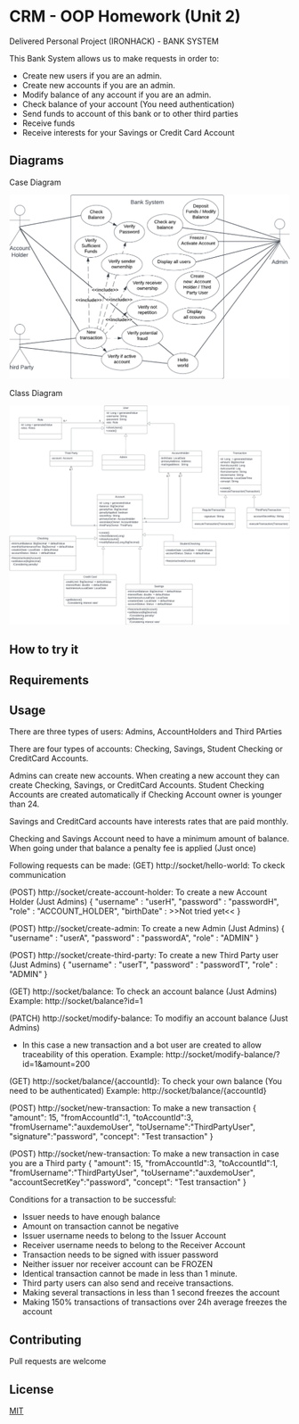 # CRM - OOP Homework (Unit 2)

Delivered Personal Project (IRONHACK) - BANK SYSTEM

This Bank System allows us to make requests in order to:

- Create new users if you are an admin.
- Create new accounts if you are an admin.
- Modify balance of any account if you are an admin.
- Check balance of your account (You need authentication)
- Send funds to account of this bank or to other third parties
- Receive funds
- Receive interests for your Savings or Credit Card Account

## Diagrams

Case Diagram

![Case Diagram](case-diagram.jpg "Coming soon")

Class Diagram

![Class Diagram](class-diagram.jpg "Coming soon")

## How to try it


## Requirements


## Usage

There are three types of users:
Admins, AccountHolders and Third PArties

There are four types of accounts: Checking, Savings, Student Checking or CreditCard Accounts.

Admins can create new accounts. When creating a new account they can create Checking, Savings, or CreditCard Accounts.
Student Checking Accounts are created automatically if Checking Account owner is younger than 24.

Savings and CreditCard accounts have interests rates that are paid monthly.

Checking and Savings Account need to have a minimum amount of balance. When going under that balance a penalty fee is applied (Just once)

Following requests can be made:
(GET)   http://socket/hello-world: To ckeck communication

(POST)  http://socket/create-account-holder: To create a new Account Holder (Just Admins)
	{
	 "username"  : "userH",
	 "password"  : "passwordH",
	 "role"      : "ACCOUNT_HOLDER",
	 "birthDate" : >>Not tried yet<<
	}

(POST)  http://socket/create-admin: To create a new Admin (Just Admins)
	{
	 "username"  : "userA",
	 "password"  : "passwordA",
	 "role"      : "ADMIN"
	}

(POST)  http://socket/create-third-party: To create a new Third Party user (Just Admins)
	{
	 "username"  : "userT",
	 "password"  : "passwordT",
	 "role"      : "ADMIN"
	}

(GET)   http://socket/balance: To check an account balance (Just Admins)
	Example:	http://socket/balance?id=1

(PATCH) http://socket/modify-balance: To modifiy an account balance (Just Admins)
* In this case a new transaction and a bot user are created to allow traceability of this operation.
	Example:	http://socket/modify-balance/?id=1&amount=200

(GET)   http://socket/balance/{accountId}: To check your own balance (You need to be authenticated)
	Example:	http://socket/balance/{accountId}

(POST)  http://socket/new-transaction: To make a new transaction
	{
	 "amount": 15,
	 "fromAccountId":1,
	 "toAccountId":3,
	 "fromUsername":"auxdemoUser",
	 "toUsername":"ThirdPartyUser",
	 "signature":"password",
    	 "concept": "Test transaction"
	}

(POST)  http://socket/new-transaction: To make a new transaction in case you are a Third party
	{
	 "amount": 15,
	 "fromAccountId":3,
	 "toAccountId":1,
	 "fromUsername":"ThirdPartyUser",
	 "toUsername":"auxdemoUser",
	 "accountSecretKey":"password",
    	 "concept": "Test transaction"
	}

Conditions for a transaction to be successful:
- Issuer needs to have enough balance
- Amount on transaction cannot be negative 
- Issuer username needs to belong to the Issuer Account
- Receiver username needs to belong to the Receiver Account
- Transaction needs to be signed with issuer password
- Neither issuer nor receiver account can be FROZEN
- Identical transaction cannot be made in less than 1 minute.
- Third party users can also send and receive transactions.
- Making several transactions in less than 1 second freezes the account
- Making 150% transactions of transactions over 24h average freezes the account

## Contributing

Pull requests are welcome

## License

[MIT](LICENSE.txt)
